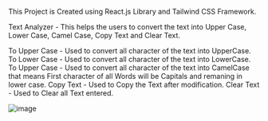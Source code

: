 This Project is Created using React.js Library and Tailwind CSS Framework.

Text Analyzer - This helps the users to convert the text into Upper Case, Lower Case, Camel Case, Copy Text and Clear Text.

To Upper Case - Used to convert all character of the text into UpperCase.
To Lower Case - Used to convert all character of the text into LowerCase.
To Upper Case - Used to convert all character of the text into CamelCase that means First character of all Words will be Capitals and remaning in lower case.
Copy Text - Used to Copy the Text after modification.
Clear Text - Used to Clear all Text entered.

![image](https://github.com/ankush9618/textanalyzer/assets/70734844/0462406c-dd9f-4e03-b167-e0062da40ea6)
